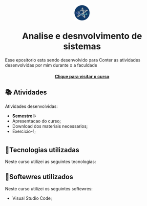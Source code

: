<h1 align="center">
  <img align="center" alt="Js" height="50" width="50" src="img/download-removebg-preview.png">
  <br> <br>
   Analise e desnvolvimento de sistemas 
</h1>

Esse epositorio esta sendo desenvolvido para Conter as atividades desenvolvidas por mim durante o a faculdade

<h4 align="center">
 <a href="https://www.cursoemvideo.com/curso/javascript/aulas/conhecendo-o-javascript/modulos/como-chegamos-ate-aqui/" id="btn">Clique para visitar o curso</a>
</h4>

## 📚 Atividades

Atividades desenvolvidas:

- **Semestre I:** 
- Apresentacao do curso;
- Download dos materiais necessarios;
- Exercicio-1;
#

## 📂Tecnologias utilizadas

Neste curso utilizei as seguintes tecnologias:

## 📂Softewres utilizados

Neste curso utilizei os seguintes softewres:

- Visual Studio Code;



